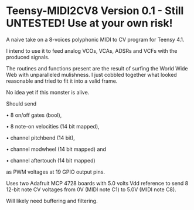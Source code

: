 # Teensy-MIDI2CV8 Version 0.1 - Still UNTESTED! Use at your own risk!
A naive take on a 8-voices polyphonic MIDI to CV program for Teensy 4.1. 

I intend to use it to feed analog VCOs, VCAs, ADSRs and VCFs with the produced signals.

The routines and functions present are the result of surfing the World Wide Web with unparalleled mulishness. I just cobbled together what looked reasonable and tried to fit it into a valid frame.

No idea yet if this monster is alive.

Should send

• 8 on/off gates (bool), 

• 8 note-on velocities (14 bit mapped), 

• channel pitchbend (14 bit), 

• channel modwheel (14 bit mapped) and 

• channel aftertouch (14 bit mapped) 

as PWM voltages at 19 GPIO output pins. 

Uses two Adafruit MCP 4728 boards with 5.0 volts Vdd reference to send 8 12-bit note CV voltages from 0V (MIDI note C1) to 5.0V (MIDI note C8).

Will likely need buffering and filtering.
